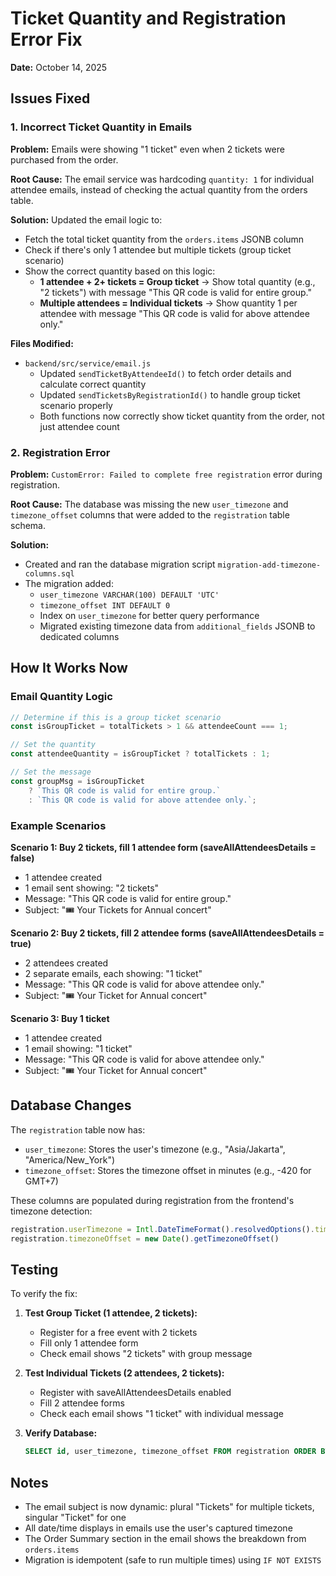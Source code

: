 # Ticket Quantity and Registration Error Fix

**Date:** October 14, 2025

## Issues Fixed

### 1. Incorrect Ticket Quantity in Emails
**Problem:** Emails were showing "1 ticket" even when 2 tickets were purchased from the order.

**Root Cause:** The email service was hardcoding `quantity: 1` for individual attendee emails, instead of checking the actual quantity from the orders table.

**Solution:** Updated the email logic to:
- Fetch the total ticket quantity from the `orders.items` JSONB column
- Check if there's only 1 attendee but multiple tickets (group ticket scenario)
- Show the correct quantity based on this logic:
  - **1 attendee + 2+ tickets = Group ticket** → Show total quantity (e.g., "2 tickets") with message "This QR code is valid for entire group."
  - **Multiple attendees = Individual tickets** → Show quantity 1 per attendee with message "This QR code is valid for above attendee only."

**Files Modified:**
- `backend/src/service/email.js`
  - Updated `sendTicketByAttendeeId()` to fetch order details and calculate correct quantity
  - Updated `sendTicketsByRegistrationId()` to handle group ticket scenario properly
  - Both functions now correctly show ticket quantity from the order, not just attendee count

### 2. Registration Error
**Problem:** `CustomError: Failed to complete free registration` error during registration.

**Root Cause:** The database was missing the new `user_timezone` and `timezone_offset` columns that were added to the `registration` table schema.

**Solution:** 
- Created and ran the database migration script `migration-add-timezone-columns.sql`
- The migration added:
  - `user_timezone VARCHAR(100) DEFAULT 'UTC'`
  - `timezone_offset INT DEFAULT 0`
  - Index on `user_timezone` for better query performance
  - Migrated existing timezone data from `additional_fields` JSONB to dedicated columns

## How It Works Now

### Email Quantity Logic

```javascript
// Determine if this is a group ticket scenario
const isGroupTicket = totalTickets > 1 && attendeeCount === 1;

// Set the quantity
const attendeeQuantity = isGroupTicket ? totalTickets : 1;

// Set the message
const groupMsg = isGroupTicket 
    ? `This QR code is valid for entire group.`
    : `This QR code is valid for above attendee only.`;
```

### Example Scenarios

**Scenario 1: Buy 2 tickets, fill 1 attendee form (saveAllAttendeesDetails = false)**
- 1 attendee created
- 1 email sent showing: "2 tickets"
- Message: "This QR code is valid for entire group."
- Subject: "🎟️ Your Tickets for Annual concert"

**Scenario 2: Buy 2 tickets, fill 2 attendee forms (saveAllAttendeesDetails = true)**
- 2 attendees created
- 2 separate emails, each showing: "1 ticket"
- Message: "This QR code is valid for above attendee only."
- Subject: "🎟️ Your Ticket for Annual concert"

**Scenario 3: Buy 1 ticket**
- 1 attendee created
- 1 email showing: "1 ticket"
- Message: "This QR code is valid for above attendee only."
- Subject: "🎟️ Your Ticket for Annual concert"

## Database Changes

The `registration` table now has:
- `user_timezone`: Stores the user's timezone (e.g., "Asia/Jakarta", "America/New_York")
- `timezone_offset`: Stores the timezone offset in minutes (e.g., -420 for GMT+7)

These columns are populated during registration from the frontend's timezone detection:
```javascript
registration.userTimezone = Intl.DateTimeFormat().resolvedOptions().timeZone
registration.timezoneOffset = new Date().getTimezoneOffset()
```

## Testing

To verify the fix:
1. **Test Group Ticket (1 attendee, 2 tickets):**
   - Register for a free event with 2 tickets
   - Fill only 1 attendee form
   - Check email shows "2 tickets" with group message

2. **Test Individual Tickets (2 attendees, 2 tickets):**
   - Register with saveAllAttendeesDetails enabled
   - Fill 2 attendee forms
   - Check each email shows "1 ticket" with individual message

3. **Verify Database:**
   ```sql
   SELECT id, user_timezone, timezone_offset FROM registration ORDER BY id DESC LIMIT 5;
   ```

## Notes

- The email subject is now dynamic: plural "Tickets" for multiple tickets, singular "Ticket" for one
- All date/time displays in emails use the user's captured timezone
- The Order Summary section in the email shows the breakdown from `orders.items`
- Migration is idempotent (safe to run multiple times) using `IF NOT EXISTS`

